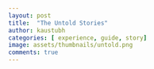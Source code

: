 ```yaml
---
layout: post
title:  "The Untold Stories"
author: kaustubh
categories: [ experience, guide, story]
image: assets/thumbnails/untold.png
comments: true
---
```


